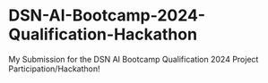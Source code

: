 # DSN-AI-Bootcamp-2024-Qualification-Hackathon
My Submission for the DSN AI Bootcamp Qualification 2024 Project Participation/Hackathon!
